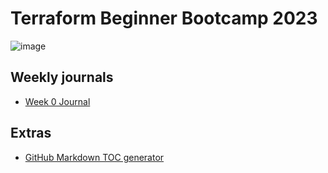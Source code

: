 # Terraform Beginner Bootcamp 2023

![image](https://github.com/Rewago3/terraform-beginner-bootcamp-2023/assets/123596308/29a55cd7-cde4-4b1a-8d1c-22cabf098527)


## Weekly journals

- [Week 0 Journal](journal/week0.md)

## Extras
- [GitHub Markdown TOC generator](https://ecotrust-canada.github.io/markdown-toc/)







